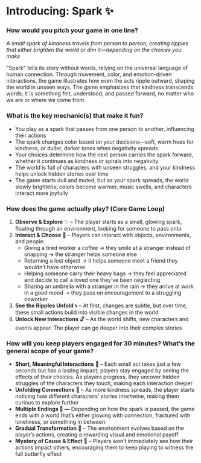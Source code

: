 # Introducing: Spark ✨

### **How would you pitch your game in one line?**

*A small spark of kindness travels from person to person, creating ripples that either brighten the world or dim it—depending on the choices you make*

"Spark" tells its story without words, relying on the universal language of human connection. Through movement, color, and emotion-driven interactions, the game illustrates how even the acts ripple outward, shaping the world in unseen ways. The game emphasizes that kindness transcends words; it is something felt, understood, and passed forward, no matter who we are or where we come from.

### **What is the key mechanic(s) that make it fun?**

- You play as a spark that passes from one person to another, influencing their actions
- The spark changes color based on your decisions—soft, warm hues for kindness, or duller, darker tones when negativity spreads
- Your choices determine how the next person carries the spark forward, whether it continues as kindness or spirals into negativity
- The world is full of characters with unseen struggles, and your kindness helps unlock hidden stories over time
- The game starts dull and muted, but as your spark spreads, the world slowly brightens; colors become warmer, music swells, and characters interact more joyfully

### **How does the game actually play? (Core Game Loop)**

1. **Observe & Explore** ✨ – The player starts as a small, glowing spark, floating through an environment, looking for someone to pass onto
2. **Interact & Choose** 🦋 – Players can interact with objects, environments, and people:
    - Giving a tired worker a coffee → they smile at a stranger instead of snapping → the stranger helps someone else
    - Returning a lost object → it helps someone meet a friend they wouldn’t have otherwise
    - Helping someone carry their heavy bags → they feel appreciated and decide to call a loved one they’ve been neglecting
    - Sharing an umbrella with a stranger in the rain → they arrive at work in a good mood → they pass on encouragement to a struggling coworker
3. **See the Ripples Unfold** 🌀 – At first, changes are subtle, but over time, these small actions build into visible changes in the world
4. **Unlock New Interactions** 🔓 – As the world shifts, new characters and events appear. The player can go deeper into their complex stories

### **How will you keep players engaged for 30 minutes? What’s the general scope of your game?**

- **Short, Meaningful Interactions** 🏡 – Each small act takes just a few seconds but has a lasting impact; players stay engaged by seeing the effects of their choices. As players progress, they uncover hidden struggles of the characters they touch, making each interaction deeper
- **Unfolding Connections** 🔄 – As more kindness spreads, the player starts noticing how different characters’ stories intertwine, making them curious to explore further
- **Multiple Endings 📖 —** Depending on how the spark is passed, the game ends with a world that’s either glowing with connection, fractured with loneliness, or something in between
- **Gradual Transformation** 🎨 – The environment evolves based on the player’s actions, creating a rewarding visual and emotional payoff
- **Mystery of Cause & Effect** 🧩 – Players won’t immediately see how their actions impact others, encouraging them to keep playing to witness the full butterfly effect
